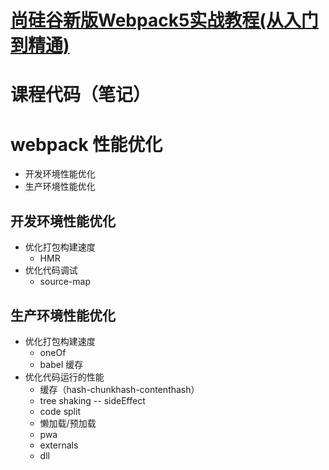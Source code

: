 # [尚硅谷新版Webpack5实战教程(从入门到精通)](https://www.bilibili.com/video/BV1e7411j7T5?p=1) 
# 课程代码（笔记）

# webpack 性能优化
* 开发环境性能优化
* 生产环境性能优化

## 开发环境性能优化
* 优化打包构建速度
    * HMR
* 优化代码调试
    * source-map

## 生产环境性能优化
* 优化打包构建速度
    * oneOf
    * babel 缓存
* 优化代码运行的性能
    * 缓存（hash-chunkhash-contenthash）
    * tree shaking -- sideEffect
    * code split
    * 懒加载/预加载
    * pwa
    * externals
    * dll
